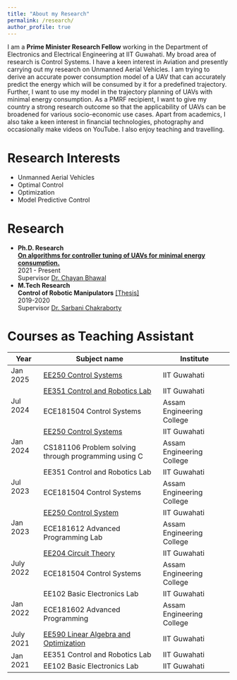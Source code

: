 ```yaml
---
title: "About my Research"
permalink: /research/
author_profile: true
---
```



I am a __Prime Minister Research Fellow__  working in the Department of Electronics and Electrical Engineering at IIT Guwahati. My broad area of research is Control Systems. I have a keen interest in Aviation and presently carrying out my research on Unmanned Aerial Vehicles. I am trying to derive an accurate power consumption model of a UAV that can accurately predict the energy which will be consumed by it for a predefined trajectory. Further, I want to use my model in the trajectory planning of UAVs with minimal energy consumption.
As a PMRF recipient, I want to give my country a strong research outcome so that the applicability of UAVs can be broadened for various socio-economic use cases. Apart from academics, I also take a keen interest in financial technologies, photography and occasionally make videos on YouTube.
I also enjoy teaching and travelling.

Research Interests
==================
* Unmanned Aerial Vehicles
* Optimal Control
* Optimization
* Model Predictive Control


Research
==================
* __Ph.D. Research__ <br> <a href="https://iparaj.github.io/swarm" target="_blank" rel="noopener noreferrer">__On algorithms for controller tuning of UAVs for minimal energy consumption.__</a> <br> 2021 - Present<br>Supervisor <a href="https://chayanbhawal.github.io" target="_blank" rel="noopener noreferrer">Dr. Chayan Bhawal</a>
* __M.Tech Research__ <br> __Control of Robotic Manipulators__ <a href="https://iparaj.github.io/files/PARAJ-SMC-THESIS.pdf">[Thesis]</a><br>2019-2020 <br> Supervisor <a href="https://www.bitmesra.ac.in/Display_My_Profile_00983KKj893L?id=3nbaCCXy1FU28RmSW26F3w%253d%253d" target="_blank" rel="noopener noreferrer">Dr. Sarbani Chakraborty</a>



Courses as Teaching Assistant
==================

<table>
<thead>
  <tr>
    <th>Year</th>
    <th>Subject name</th>
    <th>Institute</th>
  </tr>
</thead>
<tbody>




<tr>
    <td>Jan 2025</td>
    <td><a href="https://chayanbhawal.github.io/EE250_2025" target="_blank" rel="noopener noreferrer">EE250 Control Systems</a></td>
<td>IIT Guwahati</td>
</tr>



<tr>
    <td rowspan="2">Jul 2024</td>
    <td><a href="https://chayanbhawal.github.io/EE351_2024" target="_blank" rel="noopener noreferrer">EE351 Control and Robotics Lab</a></td>
<td>IIT Guwahati</td>
</tr>
<tr>
    <td>ECE181504 Control Systems</td>
<td>Assam Engineering College</td>
</tr>





<tr>
    <td rowspan="2">Jan 2024</td>
    <td><a href="https://chayanbhawal.github.io/EE250_2024" target="_blank" rel="noopener noreferrer">EE250 Control Systems</a></td>
<td>IIT Guwahati</td>
</tr>
<tr>
    <td>CS181106 Problem solving through programming using C</td>
<td>Assam Engineering College</td>
</tr>




<tr>
    <td rowspan="2">Jul 2023</td>
    <td>EE351 Control and Robotics Lab</td>
<td>IIT Guwahati</td>
</tr>
<tr>
    <td>ECE181504 Control Systems</td>
<td>Assam Engineering College</td>
</tr>




<tr>
    <td rowspan="2">Jan 2023</td>
    <td><a href="https://chayanbhawal.github.io/EE250_2023">EE250 Control System</a></td>
<td>IIT Guwahati</td>
</tr>
<tr>
    <td>ECE181612 Advanced Programming Lab</td>
<td>Assam Engineering College</td>
</tr>

<tr>
    <td rowspan="2">July 2022</td>
    <td><a href="https://sites.google.com/view/sudarshanmukherjee/home/teaching/ee204_course">EE204 Circuit Theory</a></td>
<td>IIT Guwahati</td>
</tr>
<tr>
    <td>ECE181504 Control Systems</td>
<td>Assam Engineering College</td>
</tr>

<tr>
    <td rowspan="2">Jan 2022</td>
    <td>EE102 Basic Electronics Lab</td>
    <td>IIT Guwahati</td>
</tr>
<tr>
    <td>ECE181602 Advanced Programming</td>
<td>Assam Engineering College</td>
</tr>

<tr>
    <td>July 2021</td>
    <td><a href="https://chayanbhawal.github.io/EE590_2021">EE590 Linear Algebra and Optimization</a></td>
<td>IIT Guwahati</td>
</tr>


<tr>
    <td rowspan="2">Jan 2021</td>
    <td>EE351 Control and Robotics Lab</td>
<td>IIT Guwahati</td>
</tr>
<tr>
    <td>EE102 Basic Electronics Lab</td>
<td>IIT Guwahati</td>
</tr>
</tbody>
</table>

